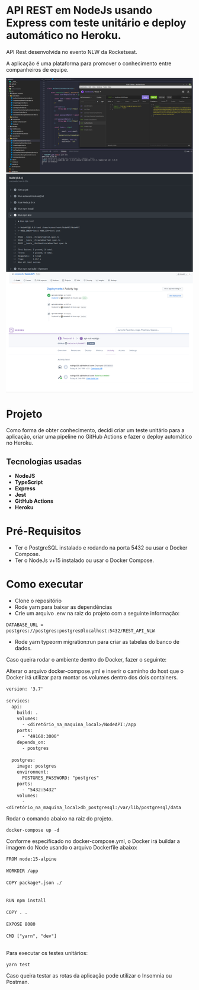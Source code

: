 # API REST em NodeJs usando Express com teste unitário e deploy automático no Heroku.

API Rest desenvolvida no evento NLW da Rocketseat.

A aplicação é uma plataforma para promover o conhecimento entre companheiros de equipe. 

![Preview-Screens](https://github.com/reisstech/NodeAPI/blob/main/imgs_1.png)
![Preview-Screens](https://github.com/reisstech/NodeAPI/blob/main/imgs_2.png) 

# Projeto

Como forma de obter conhecimento, decidi criar um teste unitário para a aplicação, criar uma pipeline no GitHub Actions e fazer o deploy automático no Heroku.

## Tecnologias usadas

* **NodeJS**
* **TypeScript**
*  **Express**
*  **Jest**
*  **GitHub Actions**
* **Heroku**

# Pré-Requisitos

* Ter o PostgreSQL instalado e rodando na porta 5432 ou usar o Docker Compose.
* Ter o NodeJs v+15 instalado ou usar o Docker Compose.

# Como executar

* Clone o repositório
* Rode yarn para baixar as dependências
* Crie um arquivo .env na raiz do projeto com a seguinte informação:
```
DATABASE_URL = postgres://postgres:postgres@localhost:5432/REST_API_NLW
```
* Rode yarn typeorm migration:run para criar as tabelas do banco de dados.



Caso queira rodar o ambiente dentro do Docker, fazer o seguinte:


Alterar o arquivo docker-compose.yml e inserir o caminho do host que o Docker irá utilizar para montar os volumes dentro dos dois containers.

```
version: '3.7'

services:
  api:
    build: .
    volumes: 
      - <diretório_na_maquina_local>/NodeAPI:/app
    ports: 
      - "49160:3000"
    depends_on: 
      - postgres

  postgres:
    image: postgres
    environment:
      POSTGRES_PASSWORD: "postgres"
    ports:
      - "5432:5432"
    volumes:
      - <diretório_na_maquina_local>db_postgresql:/var/lib/postgresql/data

```

Rodar o comando abaixo na raiz do projeto. 

```
docker-compose up -d
```
Conforme especificado no docker-compose.yml, o Docker irá buildar a imagem do Node usando o arquivo Dockerfile abaixo:

```
FROM node:15-alpine

WORKDIR /app

COPY package*.json ./

 
RUN npm install 

COPY . .

EXPOSE 8080

CMD ["yarn", "dev"]


```

Para executar os testes unitários:

```
yarn test
```

Caso queira testar as rotas da aplicação pode utilizar o Insomnia ou Postman.


